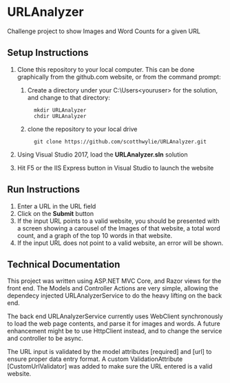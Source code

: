 # URLAnalyzer
Challenge project to show Images and Word Counts for a given URL

## Setup Instructions
1.  Clone this repository to your local computer.  This can be done graphically from the github.com website, or from the command prompt:
    1. Create a directory under your C:\Users\<youruser> for the solution, and change to that directory:
        ```
          mkdir URLAnalyzer
          chdir URLAnalyzer
        ```
    3. clone the repository to your local drive
        ```
          git clone https://github.com/scotthwylie/URLAnalyzer.git
        ```
  
2.  Using Visual Studio 2017, load the **URLAnalyzer.sln** solution
3.  Hit F5 or the IIS Express button in Visual Studio to launch the website

## Run Instructions
1. Enter a URL in the URL field
2. Click on the **Submit** button
3. If the input URL points to a valid website, you should be presented with a screen showing a carousel of the Images of that website, a total word count, and a graph of the top 10 words in that website.
4. If the input URL does not point to a valid website, an error will be shown.

## Technical Documentation
This project was written using ASP.NET MVC Core, and Razor views for the front end.  The Models and Controller Actions are very simple, allowing the dependecy injected URLAnalyzerService to do the heavy lifting on the back end.

The back end URLAnalyzerService currently uses WebClient synchronously to load the web page contents, and parse it for images and words.  A future enhancement might be to use HttpClient instead, and to change the service and controller to be async.

The URL input is validated by the model attributes [required] and [url] to ensure proper data entry format.  A custom ValidationAttribute [CustomUrlValidator] was added to make sure the URL entered is a valid website.
